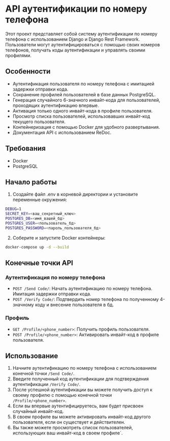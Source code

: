 # API аутентификации по номеру телефона

Этот проект представляет собой систему аутентификации по номеру телефона с использованием Django и Django Rest Framework. 
Пользователи могут аутентифицироваться с помощью своих номеров телефонов, 
получать коды аутентификации и управлять своими профилями.


## Особенности

- Аутентификация пользователя по номеру телефона с имитацией задержки отправки кода.
- Сохранение профилей пользователей в базе данных PostgreSQL.
- Генерация случайного 6-значного инвайт-кода для пользователей, проходящих аутентификацию впервые.
- Активация только одного инвайт-кода в профиле пользователя.
- Просмотр списка пользователей, использовавших инвайт-код текущего пользователя.
- Контейнеризация с помощью Docker для удобного развертывания.
- Документация API с использованием ReDoc.

## Требования

- Docker
- PostgreSQL

## Начало работы

1. Создайте файл .env в корневой директории и установите переменные окружения:
```bash 
DEBUG=1
SECRET_KEY=<ваш_секретный_ключ>
POSTGRES_DB=<имя_вашей_бд>
POSTGRES_USER=<пользователь_бд>
POSTGRES_PASSWORD=<пароль_пользователя_бд>
```

2. Соберите и запустите Docker контейнеры:
```bash 
docker-compose up -d --build
```


## Конечные точки API

### Аутентификация по номеру телефона

- `POST /Send Code/`: Начать аутентификацию по номеру телефона. Имитация задержки отправки кода.
- `POST /Verify Code/`: Подтвердить номер телефона по полученному 4-значному коду и внесение пользователя в бд.

### Профиль

- `GET /Profile/<phone_number>`: Получить профиль пользователя.
- `POST /Profile/<phone_number>`: Активировать инвайт-код в профиле пользователя.


## Использование

1. Начните аутентификацию по номеру телефона с использованием конечной точки `/Send Code/`.
2. Введите полученный код аутентификации для подтверждения аутентификации `/Verify Code/`.
3. После успешной аутентификации вы можете получить доступ к своему профилю с помощью конечной точки `/Profile/<phone_number>`.
4. Если вы впервые аутентифицируетесь, вам будет присвоен случайный инвайт-код.
5. В своем профиле вы можете активировать инвайт-код другого пользователя, если он существует и действителен.
6. Вы также можете просмотреть список пользователей, использующих ваш инвайт-код в своем профиле`.

